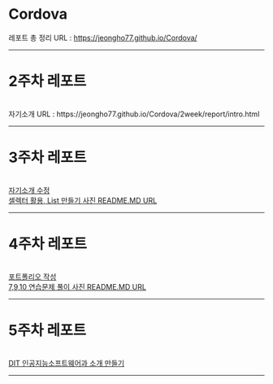 # Cordova

레포트 총 정리 URL : https://jeongho77.github.io/Cordova/

<hr>

<h1>2주차 레포트</h1><br>
자기소개 URL : https://jeongho77.github.io/Cordova/2week/report/intro.html
    <hr>
    <h1>3주차 레포트</h1><br>
    <a href = "https://jeongho77.github.io/Cordova/2week/report/0921/intro2.html">자기소개 수정</a><br>
    <a href = "https://github.com/jeongho77/Cordova/tree/main/3week">셀렉터 활용, List 만들기 사진 README.MD URL</a>
    <hr>
    <h1>4주차 레포트</h1><br>
    <a href = "https://jeongho77.github.io/Cordova/4week/report/index.html"> 포트폴리오 작성</a><br>
    <a href = "https://github.com/jeongho77/Cordova/tree/main/4week">7,9,10 연습문제 풀이 사진 README.MD URL</a>
    <hr>
    <h1>5주차 레포트</h1><br>
    <a href = "https://jeongho77.github.io/Cordova/5week/DIT/index.html">DIT 인공지능소프트웨어과 소개 만들기</a>
    <hr>

